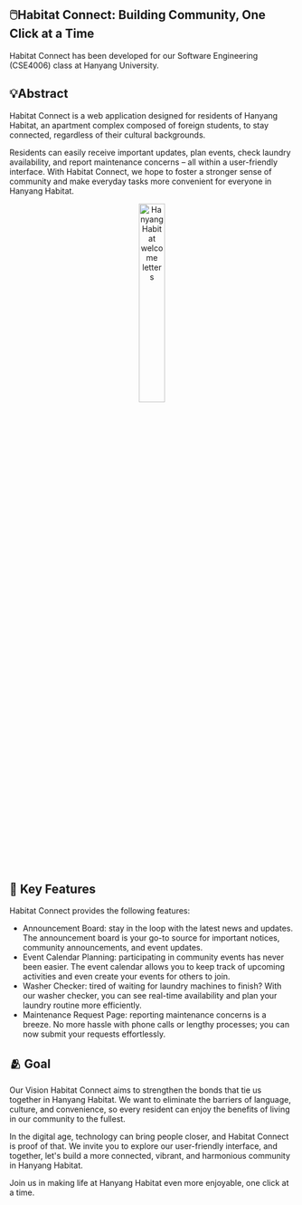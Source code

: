 ## 🖱️Habitat Connect: Building Community, One Click at a Time

Habitat Connect has been developed for our Software Engineering (CSE4006) class at Hanyang University.

## 💡Abstract
Habitat Connect is a web application designed for residents of Hanyang Habitat, an apartment complex composed of foreign students, to stay connected, regardless of their cultural backgrounds.  
  
Residents can easily receive important updates, plan events, check laundry availability, and report maintenance concerns – all within a user-friendly interface. With Habitat Connect, we hope to foster a stronger sense of community and make everyday tasks more convenient for everyone in Hanyang Habitat.

<p align="center">
  <img src="https://github.com/HabitatConnect/.github/assets/124285890/6c8ca6ff-66e4-430c-972e-8961643a1769" alt="Hanyang Habitat welcome letters" width="30%" height="30%">
</p>

## 🔎 Key Features
Habitat Connect provides the following features:

- Announcement Board: stay in the loop with the latest news and updates. The announcement board is your go-to source for important notices, community announcements, and event updates.
- Event Calendar Planning: participating in community events has never been easier. The event calendar allows you to keep track of upcoming activities and even create your events for others to join.
- Washer Checker: tired of waiting for laundry machines to finish? With our washer checker, you can see real-time availability and plan your laundry routine more efficiently.
- Maintenance Request Page: reporting maintenance concerns is a breeze. No more hassle with phone calls or lengthy processes; you can now submit your requests effortlessly.

## 🫂 Goal
Our Vision Habitat Connect aims to strengthen the bonds that tie us together in Hanyang Habitat. We want to eliminate the barriers of language, culture, and convenience, so every resident can enjoy the benefits of living in our community to the fullest.

In the digital age, technology can bring people closer, and Habitat Connect is proof of that. We invite you to explore our user-friendly interface, and together, let's build a more connected, vibrant, and harmonious community in Hanyang Habitat.

Join us in making life at Hanyang Habitat even more enjoyable, one click at a time.
